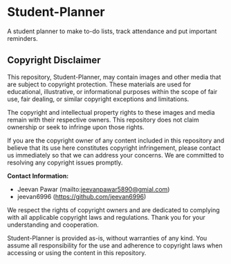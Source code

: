 # Student-Planner
A student planner to make to-do lists, track attendance and put important reminders.

## Copyright Disclaimer

This repository, Student-Planner, may contain images and other media that are subject to copyright protection. These materials are used for educational, illustrative, or informational purposes within the scope of fair use, fair dealing, or similar copyright exceptions and limitations.

The copyright and intellectual property rights to these images and media remain with their respective owners. This repository does not claim ownership or seek to infringe upon those rights.

If you are the copyright owner of any content included in this repository and believe that its use here constitutes copyright infringement, please contact us immediately so that we can address your concerns. We are committed to resolving any copyright issues promptly.

**Contact Information:**
- Jeevan Pawar (mailto:jeevanpawar5890@gmial.com)
- jeevan6996 (https://github.com/jeevan6996)

We respect the rights of copyright owners and are dedicated to complying with all applicable copyright laws and regulations. Thank you for your understanding and cooperation.

Student-Planner is provided as-is, without warranties of any kind. You assume all responsibility for the use and adherence to copyright laws when accessing or using the content in this repository.
